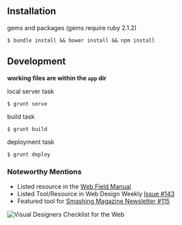 ## Installation

gems and packages (gems require ruby 2.1.2)
```shell
$ bundle install && bower install && npm install
```

## Development

**working files are within the ``app`` dir**

local server task
```shell
$ grunt serve
```

build task
```shell
$ grunt build
```

deployment task
```shell
$ grunt deploy
```

### **Noteworthy Mentions**

- Listed resource in the [Web Field Manual](http://webfieldmanual.com/#workflow)
- Listed Tool/Resource in Web Design Weekly [Issue #143](http://web-design-weekly.com/2014/07/01/web-design-weekly-143)
- Featured tool for [Smashing Magazine Newsletter #115](http://www.smashingmagazine.com/smashing-newsletter-issue-115)
 
![Visual Designers Checklist for the Web](https://dl.dropboxusercontent.com/u/41114960/github/wdc/webdesignchecklist.png)
